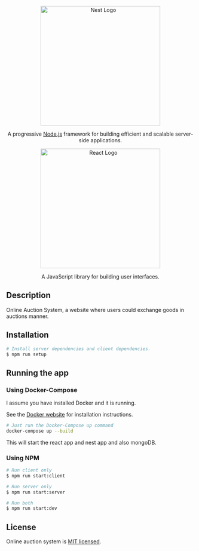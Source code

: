 <p align="center">
  <a href="http://nestjs.com/" target="blank"><img src="https://nestjs.com/img/logo_text.svg" width="320" alt="Nest Logo" /></a>
</p>

<p align="center">A progressive <a href="http://nodejs.org" target="_blank">Node.js</a> framework for building efficient and scalable server-side applications.</p>
	<p align="center">

<p align="center">
  <a href="https://reactjs.org/" target="blank"><img src="https://user-images.githubusercontent.com/61068354/155564575-2dad5f07-9fd7-482d-8cc1-9b03e1add4b7.png" width="320" alt="React Logo" /></a>
</p>

<p align="center">A JavaScript library for building user interfaces.</p>

## Description

Online Auction System, a website where users could exchange goods in auctions manner.

## Installation

```bash
# Install server dependencies and client dependencies.
$ npm run setup
```

## Running the app

### Using Docker-Compose

I assume you have installed Docker and it is running.

See the [Docker website](http://www.docker.io/gettingstarted/#h_installation) for installation instructions.

```bash
# Just run the Docker-Compose up command
docker-compose up --build
```

This will start the react app and nest app and also mongoDB.

### Using NPM

```bash
# Run client only
$ npm run start:client

# Run server only
$ npm run start:server

# Run both
$ npm run start:dev
```

<!-- ## Stay in touch

- Author - [Kamil Myśliwiec](https://kamilmysliwiec.com)
- Website - [https://nestjs.com](https://nestjs.com/)
- Twitter - [@nestframework](https://twitter.com/nestframework) -->

## License

Online auction system is [MIT licensed](LICENSE).
